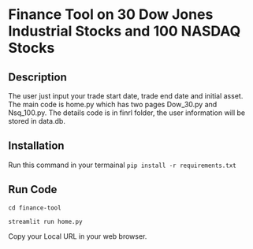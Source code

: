 # Finance Tool on 30 Dow Jones Industrial Stocks and 100 NASDAQ Stocks

## Description
The user just input your trade start date, trade end date and initial asset.
The main code is home.py which has two pages Dow_30.py and Nsq_100.py.
The details code is in finrl folder, the user information will be stored in data.db.

## Installation
Run this command in your termainal `pip install -r requirements.txt`

## Run Code
`cd finance-tool`

`streamlit run home.py`

Copy your Local URL in your web browser.


